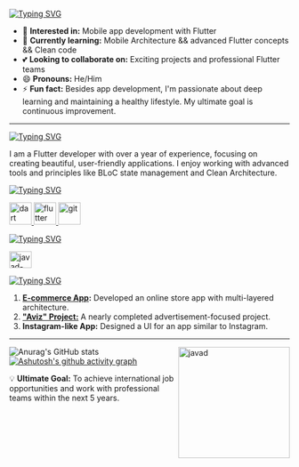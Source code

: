 <a href="https://git.io/typing-svg"><img src="https://readme-typing-svg.demolab.com?font=Fira+Code&weight=900&pause=1000&color=F7F7F7&width=435&lines=Hi!+I'm+Mohammad+Javad+Heidary" alt="Typing SVG" /></a>
- 👀 **Interested in:** Mobile app development with Flutter  
- 🌱 **Currently learning:** Mobile Architecture && advanced Flutter concepts  && Clean code
- 💕 **Looking to collaborate on:** Exciting projects and professional Flutter teams  
- 😄 **Pronouns:** He/Him  
- ⚡ **Fun fact:** Besides app development, I'm passionate about deep learning and maintaining a healthy lifestyle. My ultimate goal is continuous improvement.

---
<a href="https://git.io/typing-svg"><img src="https://readme-typing-svg.demolab.com?font=Fira+Code&weight=1200&pause=1000&color=F7F7F7&multiline=true&width=435&lines=About+Me" alt="Typing SVG" /></a>

I am a Flutter developer with over a year of experience, focusing on creating beautiful, user-friendly applications. I enjoy working with advanced tools and principles like BLoC state management and Clean Architecture.  

[![Typing SVG](https://readme-typing-svg.demolab.com?font=Fira+Code&weight=1200&pause=1000&color=F7F7F7&multiline=true&repeat=false&width=435&lines=Languages+and+Tools%3A)](https://git.io/typing-svg)
<p align="left"> <a href="https://dart.dev" target="_blank" rel="noreferrer"> <img src="https://www.vectorlogo.zone/logos/dartlang/dartlang-icon.svg" alt="dart" width="40" height="40"/> </a> <a href="https://flutter.dev" target="_blank" rel="noreferrer"> <img src="https://www.vectorlogo.zone/logos/flutterio/flutterio-icon.svg" alt="flutter" width="40" height="40"/> </a> <a href="https://git-scm.com/" target="_blank" rel="noreferrer"> <img src="https://www.vectorlogo.zone/logos/git-scm/git-scm-icon.svg" alt="git" width="40" height="40"/> </a> </p>



[![Typing SVG](https://readme-typing-svg.demolab.com?font=Fira+Code&weight=1200&pause=1000&color=F7F7F7&multiline=true&repeat=false&width=435&lines=Connect+with+me%3A)](https://git.io/typing-svg)
<p align="left">
<a href="https://www.linkedin.com/in/javad-heidary/" target="blank"><img  src="https://raw.githubusercontent.com/rahuldkjain/github-profile-readme-generator/master/src/images/icons/Social/linked-in-alt.svg" alt="javad-heidar" height="30" width="40" /></a>
</p>


[![Typing SVG](https://readme-typing-svg.demolab.com?font=Fira+Code&weight=1200&pause=1000&color=F7F7F7&multiline=true&repeat=false&width=435&lines=Highlighted+Projects)](https://git.io/typing-svg)
1. **[E-commerce App](https://github.com/javadHeidary/Ecommerce_project_apple_shope):** Developed an online store app with multi-layered architecture.  
2. **["Aviz" Project:](https://github.com/javadHeidary/Aviz-project)** A nearly completed advertisement-focused project.  
3. **Instagram-like App:** Designed a UI for an app similar to Instagram.  

---

![Anurag's GitHub stats](https://github-readme-stats.vercel.app/api?username=javadHeidary&show_icons=true&theme=transparent)
<img align="right" alt="javad" with="200" height="200" src="https://media.tenor.com/2ITHaiXAjNcAAAAi/night-shift-work.gif" >
[![Ashutosh's github activity graph](https://github-readme-activity-graph.vercel.app/graph?username=javadHeidary&theme=react-dark)](https://github.com/javadHeidary/github-readme-activity-graph)


💡 **Ultimate Goal:** To achieve international job opportunities and work with professional teams within the next 5 years.

